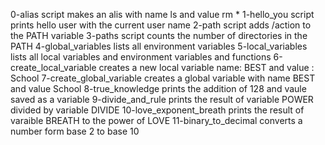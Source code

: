 0-alias script makes an alis with name ls and value rm *
1-hello_you script prints hello user with the current user name
2-path script adds /action to the PATH variable
3-paths script counts the number of directories in the PATH
4-global_variables lists all environment variables
5-local_variables lists all local variables and environment variables and functions
6-create_local_variable creates a new local variable name: BEST and value : School
7-create_global_variable creates a global variable with name BEST and value School
8-true_knowledge prints the addition of 128 and vaule saved as a variable 
9-divide_and_rule prints the result of variable POWER divided by variable DIVIDE
10-love_exponent_breath prints the result of varaible BREATH to the power of LOVE
11-binary_to_decimal converts a number form base 2 to base 10
